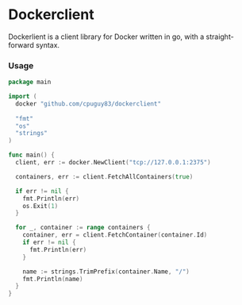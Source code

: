# Dockerclient

Dockerlient is a client library for Docker written in go, with a straight-forward
syntax.

### Usage

```go
package main

import (
  docker "github.com/cpuguy83/dockerclient"
  
  "fmt"
  "os"
  "strings"
)

func main() {
  client, err := docker.NewClient("tcp://127.0.0.1:2375")

  containers, err := client.FetchAllContainers(true)

  if err != nil {
    fmt.Println(err)
    os.Exit(1)
  }

  for _, container := range containers {
    container, err = client.FetchContainer(container.Id)
    if err != nil {
      fmt.Println(err)
    }

    name := strings.TrimPrefix(container.Name, "/")
    fmt.Println(name)
  }
}
```
